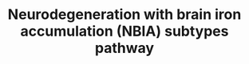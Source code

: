 ---
annotations:
- type: Cell Type Ontology
  value: neuron
- type: Pathway Ontology
  value: disease pathway
- type: Disease Ontology
  value: neurodegeneration with brain iron accumulation
authors:
- GMKeulen
- DeSl
- Egonw
- Fehrhart
- Khanspers
- MaintBot
- Marvin M2
- Mkutmon
description: Neurodegeneration with brain iron accumulation (NBIA) is an umbrella
  term for 12 disease subtypes, all characterized by the build-up of iron within the
  brain. One of these subtypes is beta-propeller protein-associated neurodegeneration
  (BPAN) caused by a mutation in the WDR45 gene. This protein is involved in the autophagy
  pathway; the exact mechanism is still unknown. Other NBIA subtypes are PKAN, CoPAN,
  and FAHN. PKAN and CoPAN are involved in Coenzyme A synthesis within mitochondria
  and FAHN is found in myelin synthesis. Dysfunctioning of these pathways leads to
  a phenotype characterized by developmental delay and intellectual disabilities.
  Nevertheless, the exact relation between mutation and phenotype remains unknown.
last-edited: 2021-05-27
organisms:
- Homo sapiens
redirect_from:
- /index.php/Pathway:WP4577
- /instance/WP4577
schema-jsonld:
- '@context': https://schema.org/
  '@id': https://wikipathways.github.io/pathways/WP4577.html
  '@type': Dataset
  creator:
    '@type': Organization
    name: WikiPathways
  description: Neurodegeneration with brain iron accumulation (NBIA) is an umbrella
    term for 12 disease subtypes, all characterized by the build-up of iron within
    the brain. One of these subtypes is beta-propeller protein-associated neurodegeneration
    (BPAN) caused by a mutation in the WDR45 gene. This protein is involved in the
    autophagy pathway; the exact mechanism is still unknown. Other NBIA subtypes are
    PKAN, CoPAN, and FAHN. PKAN and CoPAN are involved in Coenzyme A synthesis within
    mitochondria and FAHN is found in myelin synthesis. Dysfunctioning of these pathways
    leads to a phenotype characterized by developmental delay and intellectual disabilities.
    Nevertheless, the exact relation between mutation and phenotype remains unknown.
  keywords:
  - (R)-4'-
  - BECN1
  - sphingolipids
  - DCAF17
  - AKT1S1
  - TSC2
  - 'Sphingolipid metabolism '
  - 'D-pantetheine '
  - RHEB
  - (2R)-2-hydroxy fatty acid anion
  - Fe(III)-cytochrome b5
  - ATG10
  - TSC1
  - 3-Dehydrosphinganine
  - L-cysteine
  - acetyl-CoA
  - dihydrosphingosine
  - ATG14
  - ATG13
  - PANK2
  - ULK1
  - LKB1
  - N-[(R)-4'-Phospho
  - LC3
  - AMPK
  - (R)-pantothenate
  - Pathway
  - WDR45
  - MTOR
  - Coenzyme A
  - malonyl-CoA
  - 4'-phosphate
  - -CoA
  - PIK3C3
  - dihydroceramide
  - ATG3
  - dihydroxysphingolipids
  - WIPI1
  - FTL
  - sphingomyelin
  - MLST8
  - FA2H
  - phosphopantothenate
  - MECP2
  - 3'-dephospho
  - ATP13A2
  - SPTLC1
  - ceramide
  - DEPTOR
  - CP
  - PIK3R4
  - ATG2A
  - WIPI2
  - C19orf12
  - diphosphate
  - L-serine
  - RB1CC1
  - Fe(II)-cytochrome b5
  - RPTOR
  - 1,2-saturated fatty acid
  - ATG4
  - ATG101
  - ACACA
  - SCPx
  - PLA2G6
  - PtdIns3P
  - ATG7
  - ATG12
  - pantothenoyl]-L-cysteine
  - ATG5
  - COASY
  - GTPBP2
  - ATG16L1
  - Palmitoyl-CoA
  license: CC0
  name: Neurodegeneration with brain iron accumulation (NBIA) subtypes pathway
seo: CreativeWork
title: Neurodegeneration with brain iron accumulation (NBIA) subtypes pathway
wpid: WP4577
---